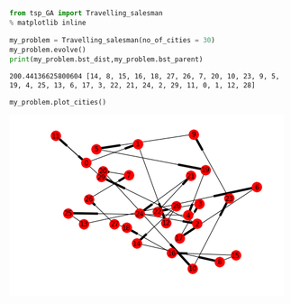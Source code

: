 

```python
from tsp_GA import Travelling_salesman
% matplotlib inline
```


```python
my_problem = Travelling_salesman(no_of_cities = 30)
my_problem.evolve()
print(my_problem.bst_dist,my_problem.bst_parent)
```

    200.44136625800604 [14, 8, 15, 16, 18, 27, 26, 7, 20, 10, 23, 9, 5, 19, 4, 25, 13, 6, 17, 3, 22, 21, 24, 2, 29, 11, 0, 1, 12, 28]



```python
my_problem.plot_cities()
```


![png](output_2_0.png)

